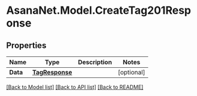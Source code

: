 # AsanaNet.Model.CreateTag201Response

## Properties

Name | Type | Description | Notes
------------ | ------------- | ------------- | -------------
**Data** | [**TagResponse**](TagResponse.md) |  | [optional] 

[[Back to Model list]](../README.md#documentation-for-models) [[Back to API list]](../README.md#documentation-for-api-endpoints) [[Back to README]](../README.md)

